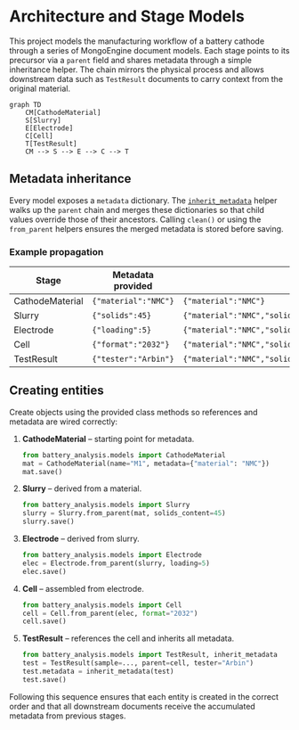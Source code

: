 # Architecture and Stage Models

This project models the manufacturing workflow of a battery cathode through a
series of MongoEngine document models. Each stage points to its precursor via a
`parent` field and shares metadata through a simple inheritance helper. The
chain mirrors the physical process and allows downstream data such as
`TestResult` documents to carry context from the original material.

```mermaid
graph TD
    CM[CathodeMaterial]
    S[Slurry]
    E[Electrode]
    C[Cell]
    T[TestResult]
    CM --> S --> E --> C --> T
```

## Metadata inheritance

Every model exposes a `metadata` dictionary. The
[`inherit_metadata`](../Python_Codes/BLeifer_Battery_Analysis/battery_analysis/models/stages.py)
helper walks up the `parent` chain and merges these dictionaries so that child
values override those of their ancestors. Calling `clean()` or using the
`from_parent` helpers ensures the merged metadata is stored before saving.

### Example propagation

| Stage            | Metadata provided                    | Result after inheritance                                       |
|------------------|--------------------------------------|----------------------------------------------------------------|
| CathodeMaterial  | `{"material":"NMC"}`              | `{"material":"NMC"}`                                       |
| Slurry           | `{"solids":45}`                   | `{"material":"NMC","solids":45}`                        |
| Electrode        | `{"loading":5}`                   | `{"material":"NMC","solids":45,"loading":5}`         |
| Cell             | `{"format":"2032"}`              | `{"material":"NMC","solids":45,"loading":5,"format":"2032"}` |
| TestResult       | `{"tester":"Arbin"}`             | `{"material":"NMC","solids":45,"loading":5,"format":"2032","tester":"Arbin"}` |

## Creating entities

Create objects using the provided class methods so references and metadata are
wired correctly:

1. **CathodeMaterial** – starting point for metadata.
   ```python
   from battery_analysis.models import CathodeMaterial
   mat = CathodeMaterial(name="M1", metadata={"material": "NMC"})
   mat.save()
   ```
2. **Slurry** – derived from a material.
   ```python
   from battery_analysis.models import Slurry
   slurry = Slurry.from_parent(mat, solids_content=45)
   slurry.save()
   ```
3. **Electrode** – derived from slurry.
   ```python
   from battery_analysis.models import Electrode
   elec = Electrode.from_parent(slurry, loading=5)
   elec.save()
   ```
4. **Cell** – assembled from electrode.
   ```python
   from battery_analysis.models import Cell
   cell = Cell.from_parent(elec, format="2032")
   cell.save()
   ```
5. **TestResult** – references the cell and inherits all metadata.
   ```python
   from battery_analysis.models import TestResult, inherit_metadata
   test = TestResult(sample=..., parent=cell, tester="Arbin")
   test.metadata = inherit_metadata(test)
   test.save()
   ```

Following this sequence ensures that each entity is created in the correct
order and that all downstream documents receive the accumulated metadata from
previous stages.
